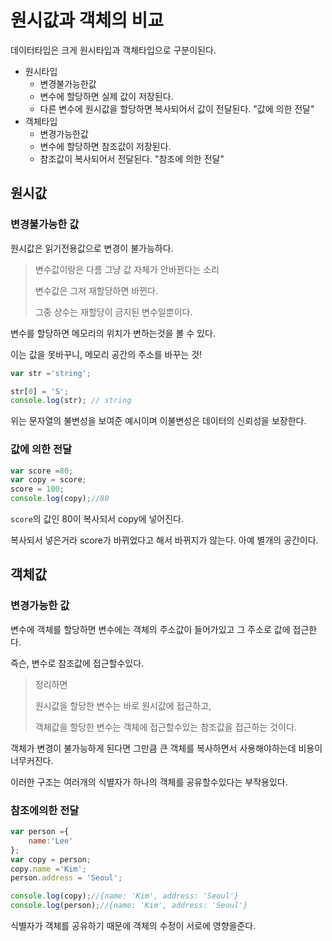 # 원시값과 객체의 비교

데이터타입은 크게 원시타입과 객체타입으로 구분이된다.

- 원시타입
  - 변경불가능한값
  - 변수에 할당하면 실제 값이 저장된다.
  - 다른 변수에 원시값을 할당하면 복사되어서 값이 전달된다. "값에 의한 전달"
- 객체타입
  - 변경가능한값
  - 변수에 할당하면 참조값이 저장된다.
  - 참조값이 복사되어서 전달된다. "참조에 의한 전달"



## 원시값

### 변경불가능한 값

원시값은 읽기전용값으로 변경이 불가능하다. 

> 변수값이랑은 다름 그냥 값 자체가 안바뀐다는 소리
>
> 변수값은 그저 재할당하면 바뀐다.
>
> 그중 상수는 재할당이 금지된 변수일뿐이다.



변수를 할당하면 메모리의 위치가 변하는것을 볼 수 있다.

이는 값을 못바꾸니, 메모리 공간의 주소를 바꾸는 것!



```js
var str ='string';

str[0] = 'S';
console.log(str); // string
```

위는 문자열의 불변성을 보여준 예시이며 이불변성은 데이터의 신뢰성을 보장한다.



### 값에 의한 전달

```js
var score =80;
var copy = score;
score = 100;
console.log(copy);//80
```

`score`의 값인 80이  복사되서 copy에 넣어진다.

복사되서 넣은거라 score가 바뀌었다고 해서 바뀌지가 않는다. 아예 별개의 공간이다.





## 객체값

### 변경가능한 값

변수에 객체를 할당하면 변수에는 객체의 주소값이 들어가있고 그 주소로 값에 접근한다.

즉슨, 변수로 참조값에 접근할수있다.

> 정리하면
>
> 원시값을 할당한 변수는 바로 원시값에 접근하고,
>
> 객체값을 할당한 변수는 객체에 접근할수있는 참조값을 접근하는 것이다.



객체가 변경이 불가능하게 된다면 그만큼 큰 객체를 복사하면서 사용해야하는데 비용이 너무커진다.

이러한 구조는 여러개의 식별자가 하나의 객체를 공유할수있다는 부작용있다.



### 참조에의한 전달

```js
var person ={
    name:'Lee'
};
var copy = person;
copy.name ='Kim';
person.address = 'Seoul';

console.log(copy);//{name: 'Kim', address: 'Seoul'}
console.log(person);//{name: 'Kim', address: 'Seoul'}
```

식별자가 객체를 공유하기 때문에 객체의 수정이 서로에 영향을준다.









